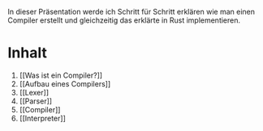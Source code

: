 In dieser Präsentation werde ich Schritt für Schritt erklären wie man einen Compiler erstellt und gleichzeitig das erklärte in Rust implementieren.

# Inhalt
1. [[Was ist ein Compiler?]]
2. [[Aufbau eines Compilers]]
3. [[Lexer]]
4. [[Parser]]
5. [[Compiler]]
6. [[Interpreter]]
